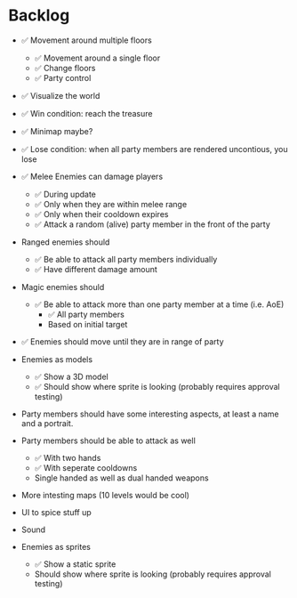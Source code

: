 # Backlog

- ✅ Movement around multiple floors
    - ✅ Movement around a single floor
    - ✅ Change floors
    - ✅ Party control
    
- ✅ Visualize the world

- ✅ Win condition: reach the treasure

- ✅ Minimap maybe?

- ✅ Lose condition: when all party members are rendered uncontious, you lose

- ✅ Melee Enemies can damage players
    - ✅ During update
    - ✅ Only when they are within melee range
    - ✅ Only when their cooldown expires
    - ✅ Attack a random (alive) party member in the front of the party
    
- Ranged enemies should
    - ✅ Be able to attack all party members individually
    - ✅ Have different damage amount
    
- Magic enemies should
    - ✅ Be able to attack more than one party member at a time (i.e. AoE)
        - ✅ All party members
        - Based on initial target

- ✅ Enemies should move until they are in range of party

- Enemies as models
    - ✅ Show a 3D model
    - ✅ Should show where sprite is looking (probably requires approval testing)

- Party members should have some interesting aspects, at least a name and a portrait.

- Party members should be able to attack as well
    - ✅ With two hands
    - ✅ With seperate cooldowns
    - Single handed as well as dual handed weapons

- More intesting maps (10 levels would be cool)

- UI to spice stuff up

- Sound

- Enemies as sprites
    - ✅ Show a static sprite
    - Should show where sprite is looking (probably requires approval testing)

